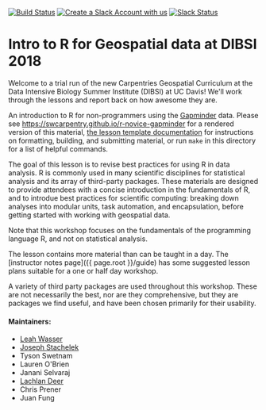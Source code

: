 [![Build Status](https://travis-ci.org/datacarpentry/r-intro-geospatial.svg?branch=gh-pages)](https://travis-ci.org/datacarpentry/r-intro-geospatial)
[![Create a Slack Account with us](https://img.shields.io/badge/Create_Slack_Account-The_Carpentries-071159.svg)](https://swc-slack-invite.herokuapp.com/)
 [![Slack Status](https://img.shields.io/badge/Slack_Channel-dc--geospatial-E01563.svg)](https://swcarpentry.slack.com/messages/C9ME7G5RD)

# Intro to R for Geospatial data at DIBSI 2018
Welcome to a trial run of the new Carpentries Geospatial Curriculum at the Data Intensive Biology Summer Institute (DIBSI) at UC Davis! We'll work through the lessons and report back on how awesome they are.

<!-- TODO: Update first pararaph of the introduction if they data changes -->

An introduction to R for non-programmers using the [Gapminder][gapminder] data.
Please see <https://swcarpentry.github.io/r-novice-gapminder> for a rendered
 version of this material,
[the lesson template documentation][lesson-example]
for instructions on formatting, building, and submitting material,
or run `make` in this directory for a list of helpful commands.

The goal of this lesson is to revise best practices for using R in data
 analysis.
R is commonly used in many scientific disciplines for statistical analysis and
 its array of third-party packages.
These materials are designed to provide attendees with a concise introduction
 in the fundamentals of R, and to introdue best practices for scientific
 computing: breaking down analyses into modular units, task automation,
 and encapsulation, before getting started with working with geospatial data.

Note that this workshop focuses on the fundamentals of the programming
language R, and not on statistical analysis.

The lesson contains more material than can be taught in a day.
The [instructor notes page]({{ page.root }}/guide) has some suggested lesson
 plans suitable for a one or half day workshop.

A variety of third party packages are used throughout this workshop.
These are not necessarily the best, nor are they comprehensive, but they are
packages we find useful, and have been chosen primarily for their
usability.

#### Maintainers:

* [Leah Wasser][wasser_leah]
* [Joseph Stachelek][stachelek_joesph]
* Tyson Swetnam
* Lauren O'Brien
* Janani Selvaraj
* [Lachlan Deer][deer_lachlan]
* Chris Prener
* Juan Fung

[gapminder]: http://www.gapminder.org/
[lesson-example]: https://carpentries.github.io/lesson-example
[wasser_leah]: https://software-carpentry.org/team/#wasser_leah
[stachelek_joesph]: https://software-carpentry.org/team/#stachelek_joesph
<!-- [swetnam_tyson]: https://software-carpentry.org/team/#swetnam_tyson -->
<!-- [obrien_laura]: https://software-carpentry.org/team/#obrien_laura -->
<!-- [selvaraj_janini]: https://software-carpentry.org/team/#selvaraj_janini -->
[deer_lachlan]: https://software-carpentry.org/team/#deer_lachlan
<!-- [prener_chris]: https://software-carpentry.org/team/#prener_chris -->
<!-- [fung_juan]: https://software-carpentry.org/team/ -->

